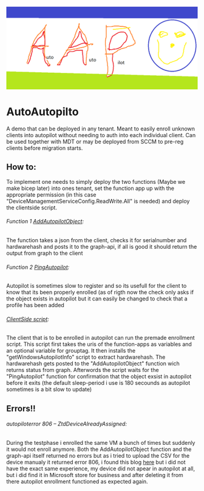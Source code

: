 ![This is an image](https://github.com/noobElias/AutoAutopilto/blob/main/logo.png)
# AutoAutopilto

A demo that can be deployed in any tenant. Meant to easily enroll unknown clients into autopilot without needing to auth into each individual client. Can be used 	together with MDT or may be deployed from SCCM to pre-reg clients before migration starts.

## How to:

  To implement  one needs to simply deploy the two functions (Maybe we make bicep later) into ones tenant, set the function app up with the appropriate permission (in this case "DeviceManagementServiceConfig.ReadWrite.All" is needed) and deploy the clientside script.

######  Function 1 [AddAutopilotObject](https://github.com/noobElias/AutoAutopilto/blob/main/AddAutopilotObject): 
  The function takes a json from the client, checks it for serialnumber and hardwarehash and posts it to the graph-api, if all is good it should return the output from     graph to the client 
  
######  Function 2 [PingAutopilot](https://github.com/noobElias/AutoAutopilto/blob/main/PingAutopilot.ps1): 
  Autopilot is sometimes slow to register and so its usefull for the client to know that its been properly enrolled (as of rigth now the check only asks if the object     exists in autopilot but it can easily be changed to check that a profile has been added
###### [ClientSide script](https://github.com/noobElias/AutoAutopilto/blob/main/ClientSide.ps1): 
  The client that is to be enrolled in autopilot can run the premade enrollment script. This script first takes the uris of the function-apps as variables and an optional variable for grouptag.
  It then installs the "getWindowsAutopilotInfo" script to extract hardwarehash. The hardwarehash gets posted to the "AddAutopilotObject" function wich returns status from graph.
  Afterwords the script waits for the "PingAutopilot" function for confirmation that the object exsist in autopilot before it exits (the default sleep-period i use is 180 secounds as autopilot sometimes is a bit slow to update)
  
## Errors!! 

###### autopiloterror 806  –  ZtdDeviceAlreadyAssigned: 
  During the testphase i enrolled the same VM a bunch of times but suddenly it would not enroll anymore. Both the AddAutopilotObject function and the graph-api   itself returned no errors but as i tried to upload the CSV for the device manualy it returned error 806, i found this blog [here](https://www.mdmandgpanswers.com/blogs/view-blog/how-i-scraped-a-device-out-of-autopilot-the-hard-way) but i did not have the exact same experience, my device did not apear in autopilot at all, but i did find it in Microsoft store for business and after deleting it from there autopilot enrollment functioned as expected again. 
